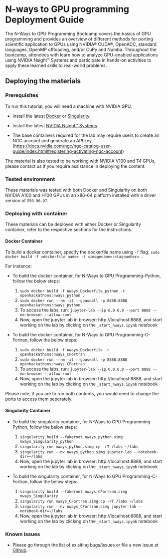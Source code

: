 # N-ways to GPU programming Deployment Guide
The N-Ways to GPU Programming Bootcamp covers the basics of GPU programming and provides an overview of different methods for porting scientific application to GPUs using NVIDIA® CUDA®, OpenACC, standard languages, OpenMP offloading, and/or CuPy and Numba. Throughout the bootcamp, attendees with learn how to analyze GPU-enabled applications using NVIDIA Nsight™ Systems and participate in hands-on activities to apply these learned skills to real-world problems.

## Deploying the materials

### Prerequisites
To run this tutorial, you will need a machine with NVIDIA GPU.

- Install the latest [Docker](https://docs.nvidia.com/datacenter/cloud-native/container-toolkit/install-guide.html#docker) or [Singularity](https://sylabs.io/docs/).

- Install the latest [NVIDIA Nsight™ Systems](https://developer.nvidia.com/nsight-systems).

- The base containers required for the lab may require users to create an NGC account and generate an API key (https://docs.nvidia.com/ngc/ngc-catalog-user-guide/index.html#registering-activating-ngc-account)

The material is also tested to be working with NVIDIA V100 and T4 GPUs, please contact us if you require assistance in deploying the content.


### Tested environment

These materials was tested with both Docker and Singularity on both NVIDIA A100 and H100 GPUs in an x86-64 platform installed with a driver version of `550.90.07`. 

### Deploying with container 

These materials can be deployed with either Docker or Singularity container, refer to the respective sections for the instructions.

#### Docker Container

To build a docker container, specify the dockerfile name using `-f` flag: 
`sudo docker build -f <dockerfile name> -t <imagename>:<tagnumber> .`

For instance:

- To build the docker container, for N-Ways to GPU Programming-Python, follow the below steps: 

  1. `sudo docker build -f nways_Dockerfile_python -t openhackathons:nways_python .`
  2. `sudo docker run --rm -it --gpus=all -p 8888:8888 openhackathons:nways_python`
  3. To access the labs, run: `jupyter-lab --ip 0.0.0.0 --port 8888 --no-browser --allow-root`
  4. Now, open the jupyter lab in browser: http://localhost:8888, and start working on the lab by clicking on the `_start_nways.ipynb` notebook


- To build the docker container, for N-Ways to GPU Programming-C-Fortran, follow the below steps:  

  1. `sudo docker build -f nways_Dockerfile -t openhackathons:nways_CFortran .`
  2. `sudo docker run --rm -it --gpus=all -p 8888:8888 openhackathons:nways_CFortran`
  3. To access the labs, run: `jupyter-lab --ip 0.0.0.0 --port 8888 --no-browser --allow-root`
  4. Now, open the jupyter lab in browser: http://localhost:8888, and start working on the lab by clicking on the `_start_nways.ipynb` notebook

Please note, if you are to run both contents, you would need to change the ports to access them seperately.

#### Singularity Container

- To build the singularity container, for N-Ways to GPU Programming-Python, follow the below steps: 

  1. `singularity build --fakeroot nways_python.simg nways_Singularity_python`
  2. `singularity run nways_python.simg cp -rT /labs ~/labs`
  3. `singularity run --nv nways_python.simg jupyter-lab --notebook-dir=~/labs`
  4. Now, open the jupyter lab in browser: http://localhost:8888, and start working on the lab by clicking on the `_start_nways.ipynb` notebook


- To build the singularity container, for N-Ways to GPU Programming-C-Fortran, follow the below steps:   

  1. `singularity build --fakeroot nways_CFortran.simg nways_Singularity`
  2. `singularity run nways_CFortran.simg cp -rT /labs ~/labs`
  3. `singularity run --nv nways_CFortran.simg jupyter-lab --notebook-dir=~/labs`
  4. Now, open the jupyter lab in browser: http://localhost:8888, and start working on the lab by clicking on the `_start_nways.ipynb` notebook

### Known issues

- Please go through the list of exisiting bugs/issues or file a new issue at [Github](https://github.com/openhackathons-org/nways_accelerated_programming/issues).



